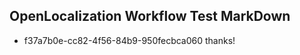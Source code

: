 ## OpenLocalization Workflow Test MarkDown
* f37a7b0e-cc82-4f56-84b9-950fecbca060 thanks!

<!--HONumber=Aug16_HO1-->


